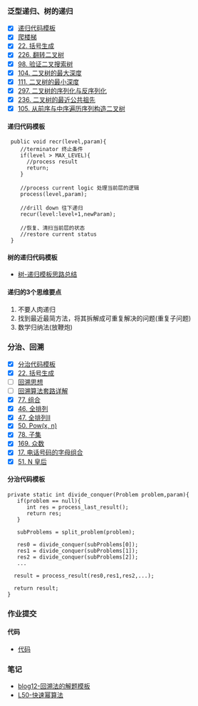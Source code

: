 ### 泛型递归、树的递归

- [X] [递归代码模板](https://shimo.im/docs/EICAr9lRPUIPHxsH/read)
- [X] [爬楼梯](https://leetcode-cn.com/problems/climbing-stairs/)
- [X] [22. 括号生成](https://leetcode-cn.com/problems/generate-parentheses/)
- [X] [226. 翻转二叉树](https://leetcode-cn.com/problems/invert-binary-tree/description/)
- [X] [98. 验证二叉搜索树](https://leetcode-cn.com/problems/validate-binary-search-tree/)
- [X] [104. 二叉树的最大深度](https://leetcode-cn.com/problems/maximum-depth-of-binary-tree/)
- [X] [111. 二叉树的最小深度](https://leetcode-cn.com/problems/minimum-depth-of-binary-tree/)
- [X] [297. 二叉树的序列化与反序列化](https://leetcode-cn.com/problems/serialize-and-deserialize-binary-tree/)
- [X] [236. 二叉树的最近公共祖先](https://leetcode-cn.com/problems/lowest-common-ancestor-of-a-binary-tree/)
- [X] [105. 从前序与中序遍历序列构造二叉树](https://leetcode-cn.com/problems/construct-binary-tree-from-preorder-and-inorder-traversal/)

#### 递归代码模板
```
 public void recr(level,param){
    //terminator 终止条件
    if(level > MAX_LEVEL){
      //process result
      return;
    }
    
    //process current logic 处理当前层的逻辑
    process(level,param);
    
    //drill down 往下递归
    recur(level:level+1,newParam);
    
    //恢复、清扫当前层的状态
    //restore current status
 }
```

#### 树的递归代码模板

- [树-递归模板思路总结](https://blog.csdn.net/qq_43539599/article/details/104531204)


#### 递归的3个思维要点
1. 不要人肉递归
2. 找到最近最简方法，将其拆解成可重复解决的问题(重复子问题)
3. 数学归纳法(放鞭炮)



### 分治、回溯
- [X] [分治代码模板](https://shimo.im/docs/zvlDqLLMFvcAF79A/read)
- [X] [22. 括号生成](https://leetcode-cn.com/problems/generate-parentheses/)
- [ ] [回溯思想](https://www.geeksforgeeks.org/backtracking-introduction/)
- [ ] [回溯算法套路详解](https://zhuanlan.zhihu.com/p/93530380)  
- [X] [77. 组合](https://leetcode-cn.com/problems/combinations/)
- [X] [46. 全排列](https://leetcode-cn.com/problems/permutations/)
- [X] [47. 全排列II](https://leetcode-cn.com/problems/permutations-ii/)
- [X] [50. Pow(x, n)](https://leetcode-cn.com/problems/powx-n/)
- [X] [78. 子集](https://leetcode-cn.com/problems/subsets/)
- [X] [169. 众数](https://leetcode-cn.com/problems/majority-element/description/)
- [X] [17. 电话号码的字母组合](https://leetcode-cn.com/problems/letter-combinations-of-a-phone-number/) 
- [X] [51. N 皇后](https://leetcode-cn.com/problems/n-queens/)

#### 分治代码模板

```
private static int divide_conquer(Problem problem,param){
   if(problem == null){
      int res = process_last_result();
      return res;
   }
   
   subProblems = split_problem(problem);
   
   res0 = divide_conquer(subProblems[0]);
   res1 = divide_conquer(subProblems[1]);
   res2 = divide_conquer(subProblems[2]);
   ...
   
  result = process_result(res0,res1,res2,...);
  
  return result;
}
```

### 作业提交
#### 代码
- [代码](/java/com/someecho/algorithm/practice/week01)

### 笔记
- [blog12-回溯法的解题模板](/md/blog12-回溯法的解题模板.md)
- [L50-快速幂算法](/md/L50-快速幂算法.md)